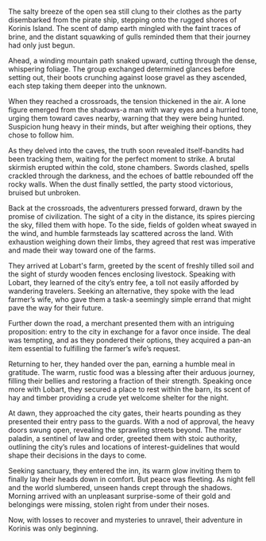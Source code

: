 <p>The salty breeze of the open sea still clung to their clothes as the party disembarked from the pirate ship, stepping onto the rugged shores of Korinis Island. The scent of damp earth mingled with the faint traces of brine, and the distant squawking of gulls reminded them that their journey had only just begun.</p>

<p>Ahead, a winding mountain path snaked upward, cutting through the dense, whispering foliage. The group exchanged determined glances before setting out, their boots crunching against loose gravel as they ascended, each step taking them deeper into the unknown.</p>

<p>When they reached a crossroads, the tension thickened in the air. A lone figure emerged from the shadows-a man with wary eyes and a hurried tone, urging them toward caves nearby, warning that they were being hunted. Suspicion hung heavy in their minds, but after weighing their options, they chose to follow him.</p>

<p>As they delved into the caves, the truth soon revealed itself-bandits had been tracking them, waiting for the perfect moment to strike. A brutal skirmish erupted within the cold, stone chambers. Swords clashed, spells crackled through the darkness, and the echoes of battle rebounded off the rocky walls. When the dust finally settled, the party stood victorious, bruised but unbroken.</p>

<p>Back at the crossroads, the adventurers pressed forward, drawn by the promise of civilization. The sight of a city in the distance, its spires piercing the sky, filled them with hope. To the side, fields of golden wheat swayed in the wind, and humble farmsteads lay scattered across the land. With exhaustion weighing down their limbs, they agreed that rest was imperative and made their way toward one of the farms.</p>

<p>They arrived at Lobart's farm, greeted by the scent of freshly tilled soil and the sight of sturdy wooden fences enclosing livestock. Speaking with Lobart, they learned of the city’s entry fee, a toll not easily afforded by wandering travelers. Seeking an alternative, they spoke with the lead farmer’s wife, who gave them a task-a seemingly simple errand that might pave the way for their future.</p>

<p>Further down the road, a merchant presented them with an intriguing proposition: entry to the city in exchange for a favor once inside. The deal was tempting, and as they pondered their options, they acquired a pan-an item essential to fulfilling the farmer’s wife’s request.</p>

<p>Returning to her, they handed over the pan, earning a humble meal in gratitude. The warm, rustic food was a blessing after their arduous journey, filling their bellies and restoring a fraction of their strength. Speaking once more with Lobart, they secured a place to rest within the barn, its scent of hay and timber providing a crude yet welcome shelter for the night.</p>

<p>At dawn, they approached the city gates, their hearts pounding as they presented their entry pass to the guards. With a nod of approval, the heavy doors swung open, revealing the sprawling streets beyond. The master paladin, a sentinel of law and order, greeted them with stoic authority, outlining the city’s rules and locations of interest-guidelines that would shape their decisions in the days to come.</p>

<p>Seeking sanctuary, they entered the inn, its warm glow inviting them to finally lay their heads down in comfort. But peace was fleeting. As night fell and the world slumbered, unseen hands crept through the shadows. Morning arrived with an unpleasant surprise-some of their gold and belongings were missing, stolen right from under their noses.</p>

<p>Now, with losses to recover and mysteries to unravel, their adventure in Korinis was only beginning.</p>
